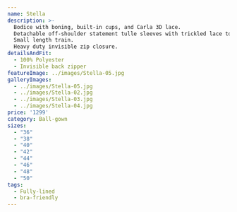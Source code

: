 ```yaml
---
name: Stella
description: >-
  Bodice with boning, built-in cups, and Carla 3D lace.
  Detachable off-shoulder statement tulle sleeves with trickled lace towards the lower arm.
  Small length train.
  Heavy duty invisible zip closure.
detailsAndFit:
  - 100% Polyester
  - Invisible back zipper
featureImage: ../images/Stella-05.jpg
galleryImages:
  - ../images/Stella-05.jpg
  - ../images/Stella-02.jpg
  - ../images/Stella-03.jpg
  - ../images/Stella-04.jpg
price: '1299'
category: Ball-gown
sizes:
  - "36"
  - "38"
  - "40"
  - "42"
  - "44"
  - "46"
  - "48"
  - "50"
tags:
  - Fully-lined
  - bra-friendly
---
```


